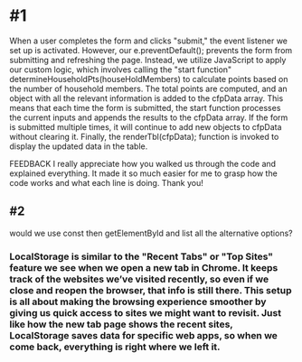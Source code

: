 <h1> #1</h1>
<p1>When a user completes the form and clicks "submit," the event listener we set up is activated. However, our e.preventDefault(); prevents the form from submitting and refreshing the page. Instead, we utilize JavaScript to apply our custom logic, which involves calling the "start function" determineHouseholdPts(houseHoldMembers) to calculate points based on the number of household members. The total points are computed, and an object with all the relevant information is added to the cfpData array. This means that each time the form is submitted, the start function processes the current inputs and appends the results to the cfpData array. If the form is submitted multiple times, it will continue to add new objects to cfpData without clearing it. Finally, the renderTbl(cfpData); function is invoked to display the updated data in the table.

FEEDBACK
I really appreciate how you walked us through the code and explained everything. It made it so much easier for me to grasp how the code works and what each line is doing. Thank you!</p1>
<h2>#2</h2>
<p2> would we use const then getElementById and list all the alternative options?
<h3>LocalStorage is similar to the "Recent Tabs" or "Top Sites" feature we see when we open a new tab in Chrome. It keeps track of the websites we’ve visited recently, so even if we close and reopen the browser, that info is still there. This setup is all about making the browsing experience smoother by giving us quick access to sites we might want to revisit. Just like how the new tab page shows the recent sites, LocalStorage saves data for specific web apps, so when we come back, everything is right where we left it.</h3>